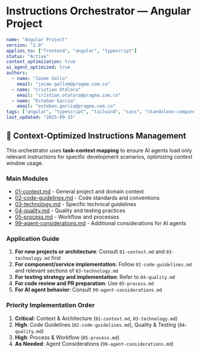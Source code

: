 # Instructions Orchestrator — Angular Project

```yaml
name: "Angular Project"
version: "2.0"
applies_to: ["frontend", "angular", "typescript"]
status: "Active"
context_optimization: true
ai_agent_optimized: true
authors:
  - name: "Jaime Gallo"
    email: "jaime.gallom@pragma.com.co"
  - name: "Cristian Otálora"
    email: "cristian.otalora@pragma.com.co"
  - name: "Esteban García"
    email: "esteban.garcia@pragma.com.co"
tags: ["angular", "typescript", "tailwind", "sass", "standalone-components", "signals"]
last_updated: "2025-09-15"
```

## 🎯 Context-Optimized Instructions Management

This orchestrator uses **task-context mapping** to ensure AI agents load only relevant instructions for specific development scenarios, optimizing context window usage.

### Main Modules

- [01-context.md](./01-context.md) - General project and domain context
- [02-code-guidelines.md](./02-code-guidelines.md) - Code standards and conventions
- [03-technology.md](./03-technology.md) - Specific technical guidelines
- [04-quality.md](./04-quality.md) - Quality and testing practices
- [05-process.md](./05-process.md) - Workflow and processes
- [99-agent-considerations.md](./99-agent-considerations.md) - Additional considerations for AI agents

### Application Guide

1. **For new projects or architecture**: Consult `01-context.md` and `03-technology.md` first
2. **For component/service implementation**: Follow `02-code-guidelines.md` and relevant sections of `03-technology.md`
3. **For testing strategy and implementation**: Refer to `04-quality.md`
4. **For code review and PR preparation**: Use `05-process.md`
5. **For AI agent behavior**: Consult `99-agent-considerations.md`

### Priority Implementation Order

1. **Critical**: Context & Architecture (`01-context.md`, `03-technology.md`)
2. **High**: Code Guidelines (`02-code-guidelines.md`), Quality & Testing (`04-quality.md`)
3. **High**: Process & Workflow (`05-process.md`)
4. **As Needed**: Agent Considerations (`99-agent-considerations.md`)
